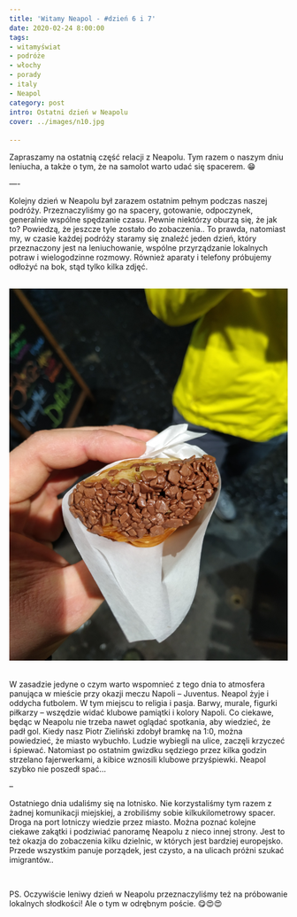 ```yaml
---
title: 'Witamy Neapol - #dzień 6 i 7'
date: 2020-02-24 8:00:00
tags:
- witamyświat
- podróże 
- włochy
- porady
- italy
- Neapol
category: post
intro: Ostatni dzień w Neapolu
cover: ../images/n10.jpg

---
```

<p>
  Zapraszamy na ostatnią część relacji z Neapolu. Tym razem o naszym dniu leniucha, a także o tym, że na samolot warto udać się spacerem. 😁

—-

  Kolejny dzień w Neapolu był zarazem ostatnim pełnym podczas naszej podróży. Przeznaczyliśmy go na spacery, gotowanie, odpoczynek, generalnie wspólne spędzanie czasu. Pewnie niektórzy oburzą się, że jak to? Powiedzą, że jeszcze tyle zostało do zobaczenia.. To prawda, natomiast my, w czasie każdej podróży staramy się znaleźć jeden dzień, który przeznaczony jest na leniuchowanie, wspólne przyrządzanie lokalnych potraw i wielogodzinne rozmowy. Również aparaty i telefony próbujemy odłożyć na bok, stąd tylko kilka zdjęć.
</p>

<div class='flex'>
  <img class='box image0' src='../static/posts-images/n1009.jpg' alt=''/>
  <img class='box image0' src='../static/posts-images/n1002.jpg' alt=''/>
  <img class='box image0' src='../static/posts-images/n1003.jpg' alt=''/>
  <img class='box image0' src='../static/posts-images/n1004.jpg' alt=''/>
  <img class='box image0' src='../static/posts-images/n1005.jpg' alt=''/>
  <img class='box image0' src='../static/posts-images/n1006.jpg' alt=''/>
</div>

<p>
  W zasadzie jedyne o czym warto wspomnieć z tego dnia to atmosfera panująca w mieście przy okazji meczu Napoli – Juventus. Neapol żyje i oddycha futbolem. W tym miejscu to religia i pasja. Barwy, murale, figurki piłkarzy – wszędzie widać klubowe pamiątki i kolory Napoli. Co ciekawe, będąc w Neapolu nie trzeba nawet oglądać spotkania, aby wiedzieć, że padł gol. Kiedy nasz Piotr Zieliński zdobył bramkę na 1:0, można powiedzieć, że miasto wybuchło. Ludzie wybiegli na ulice, zaczęli krzyczeć i śpiewać. Natomiast po ostatnim gwizdku sędziego przez kilka godzin strzelano fajerwerkami, a kibice wznosili klubowe przyśpiewki. Neapol szybko nie poszedł spać…

–

  Ostatniego dnia udaliśmy się na lotnisko. Nie korzystaliśmy tym razem z żadnej komunikacji miejskiej, a zrobiliśmy sobie kilkukilometrowy spacer. Droga na port lotniczy wiedzie przez miasto. Można poznać kolejne ciekawe zakątki i podziwiać panoramę Neapolu z nieco innej strony. Jest to też okazja do zobaczenia kilku dzielnic, w których jest bardziej europejsko. Przede wszystkim panuje porządek, jest czysto, a na ulicach próżni szukać imigrantów.. 
</p>

<div class='flex'>
  <img class='box image0' src='../static/posts-images/n1007.jpg' alt=''/>
  <img class='box image0' src='../static/posts-images/n1008.jpg' alt=''/>
  <img class='box image0' src='../static/posts-images/n1009.jpg' alt=''/>
  <img class='box image0' src='../static/posts-images/n1010.jpg' alt=''/>
</div>

<p>
  PS. Oczywiście leniwy dzień w Neapolu przeznaczyliśmy też na próbowanie lokalnych słodkości! Ale o tym w odrębnym poście. 😋😍😍
</p>
